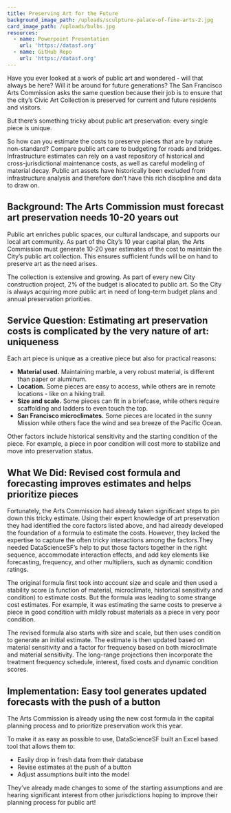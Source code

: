 ```yaml
---
title: Preserving Art for the Future
background_image_path: /uploads/sculpture-palace-of-fine-arts-2.jpg
card_image_path: /uploads/bulbs.jpg
resources:
  - name: Powerpoint Presentation
    url: 'https://datasf.org'
  - name: GitHub Repo
    url: 'https://datasf.org'
---
```



Have you ever looked at a work of public art and wondered - will that always be here? Will it be around for future generations? The San Francisco Arts Commission asks the same question because their job is to ensure that the city’s Civic Art Collection is preserved for current and future residents and visitors.

But there’s something tricky about public art preservation: every single piece is unique.

So how can you estimate the costs to preserve pieces that are by nature non-standard? Compare public art care to budgeting for roads and bridges. Infrastructure estimates can rely on a vast repository of historical and cross-jurisdictional maintenance costs, as well as careful modeling of material decay. Public art assets have historically been excluded from infrastructure analysis and therefore don’t have this rich discipline and data to draw on.

## Background: The Arts Commission must forecast art preservation needs 10-20 years out

Public art enriches public spaces, our cultural landscape, and supports our local art community. As part of the City’s 10 year capital plan, the Arts Commission must generate 10-20 year estimates of the cost to maintain the City’s public art collection. This ensures sufficient funds will be on hand to preserve art as the need arises.

The collection is extensive and growing. As part of every new City construction project, 2% of the budget is allocated to public art. So the City is always acquiring more public art in need of long-term budget plans and annual preservation priorities.

## Service Question: Estimating art preservation costs is complicated by the very nature of art: uniqueness

Each art piece is unique as a creative piece but also for practical reasons:

* **Material used.** Maintaining marble, a very robust material, is different than paper or aluminum.
* **Location.** Some pieces are easy to access, while others are in remote locations - like on a hiking trail.
* **Size and scale.** Some pieces can fit in a briefcase, while others require scaffolding and ladders to even touch the top.
* **San Francisco microclimates.** Some pieces are located in the sunny Mission while others face the wind and sea breeze of the Pacific Ocean.

Other factors include historical sensitivity and the starting condition of the piece. For example, a piece in poor condition will cost more to stabilize and move into preservation status.

## What We Did: Revised cost formula and forecasting improves estimates and helps prioritize pieces

Fortunately, the Arts Commission had already taken significant steps to pin down this tricky estimate. Using their expert knowledge of art preservation they had identified the core factors listed above, and had already developed the foundation of a formula to estimate the costs.  However, they lacked the expertise to capture the often tricky interactions among the factors.They needed DataScienceSF’s help to put those factors together in the right sequence, accommodate interaction effects, and add key elements like forecasting, frequency, and other multipliers, such as dynamic condition ratings.

The original formula first took into account size and scale and then used a stability score (a function of material, microclimate, historical sensitivity and condition) to estimate costs. But the formula was leading to some strange cost estimates. For example, it was estimating the same costs to preserve a piece in good condition with mildly robust materials as a piece in very poor condition.

The revised formula also starts with size and scale, but then uses condition to generate an initial estimate. The estimate is then updated based on material sensitivity and a factor for frequency based on both microclimate and material sensitivity. The long-range projections then incorporate the treatment frequency schedule, interest, fixed costs and dynamic condition scores.

## Implementation: Easy tool generates updated forecasts with the push of a button

The Arts Commission is already using the new cost formula in the capital planning process and to prioritize preservation work this year.

To make it as easy as possible to use, DataScienceSF built an Excel based tool that allows them to:

* Easily drop in fresh data from their database
* Revise estimates at the push of a button
* Adjust assumptions built into the model

They’ve already made changes to some of the starting assumptions and are hearing significant interest from other jurisdictions hoping to improve their planning process for public art!